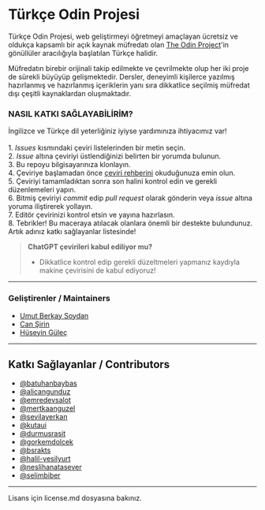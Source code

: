 # Türkçe Odin Projesi
Türkçe Odin Projesi, web geliştirmeyi öğretmeyi amaçlayan ücretsiz ve oldukça kapsamlı bir açık kaynak müfredatı olan [The Odin Project](https://www.theodinproject.com/)'in gönüllüler aracılığıyla başlatılan Türkçe halidir.

Müfredatın birebir orijinali takip edilmekte ve çevrilmekte olup her iki proje de sürekli büyüyüp gelişmektedir. Dersler, deneyimli kişilerce yazılmış hazırlanmış ve hazırlanmış içeriklerin yanı sıra dikkatlice seçilmiş müfredat dışı çeşitli kaynaklardan oluşmaktadır.     

### NASIL KATKI SAĞLAYABİLİRİM? 
İngilizce ve Türkçe dil yeterliğiniz iyiyse yardımınıza ihtiyacımız var! <br/> <br/>
	1. _Issues_ kısmındaki çeviri listelerinden bir metin seçin. <br/>
	2. _Issue_ altına çeviriyi üstlendiğinizi belirten bir yorumda bulunun. <br/>
	3. Bu repoyu bilgisayarınıza klonlayın. <br/>
	4. Çeviriye başlamadan önce [çeviri rehberini](https://github.com/kamp-us/turkce-odin-project/issues/28) okuduğunuza emin olun.<br/> 
	5. Çeviriyi tamamladıktan sonra son halini kontrol edin ve gerekli düzenlemeleri yapın. <br/>
	6. Bitmiş çeviriyi _commit_ edip _pull request_ olarak gönderin veya _issue_ altına yoruma iliştirerek yollayın. <br/>
	7. Editör çevirinizi kontrol etsin ve yayına hazırlasın. <br/>
	8. Tebrikler! Bu maceraya atılacak olanlara önemli bir destekte bulundunuz. Artık adınız katkı sağlayanlar listesinde! <br/>
	


> **ChatGPT çevirileri kabul ediliyor mu?**
> 	 - Dikkatlice kontrol edip gerekli düzeltmeleri yapmanız kaydıyla makine çevirisini de kabul ediyoruz!


---


### Geliştirenler / Maintainers

- [Umut Berkay Soydan](https://github.com/ubsoydan) <br/>
- [Can Şirin](https://github.com/cansirin)
- [Hüseyin Güleç](https://github.com/huseyingulec)

---

## Katkı Sağlayanlar / Contributors
- [@batuhanbaybas](https://www.github.com/batuhanbaybas)
- [@alicangunduz](https://www.github.com/alicangunduz)
- [@emredevsalot](https://www.github.com/emredevsalot)
- [@mertkaanguzel](https://www.github.com/mertkaanguzel)
- [@sevilayerkan](https://www.github.com/sevilayerkan)
- [@kutaui](https://www.github.com/kutaui)
- [@durmusrasit](https://www.github.com/durmusrasit)
- [@gorkemdolcek](https://www.github.com/gorkemdolcek)
- [@bsrakts](https://www.github.com/bsrakts)
- [@halil-yesilyurt](https://www.github.com/halil-yesilyurt)
- [@neslihanatasever](https://www.github.com/neslihanatasever)
- [@selimbiber](https://github.com/selimbiber)

---
Lisans için license.md dosyasına bakınız.

